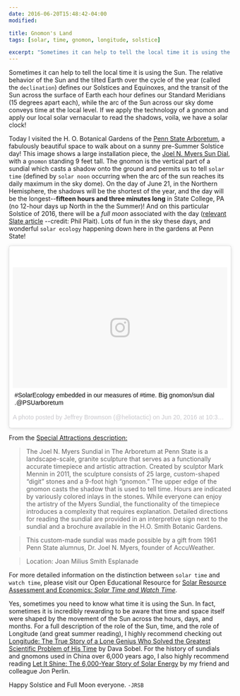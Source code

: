 ```yaml
---
date: 2016-06-20T15:48:42-04:00
modified:

title: Gnomon's Land
tags: [solar, time, gnomon, longitude, solstice]

excerpt: "Sometimes it can help to tell the local time it is using the Sun. The relative behavior of the Sun and the tilted Earth over the cycle of the year defines our Solstices and Equinoxes, and the transit of the Sun across the surface of Earth each hour defines our Standard Meridians, while the arc of the Sun across our sky dome conveys time at the local level. If we apply the technology of a gnomon and apply our local solar vernacular to read the shadows, voila, we have a solar clock!"
---
```


Sometimes it can help to tell the local time it is using the Sun. The relative behavior of the Sun and the tilted Earth over the cycle of the year (called the `declination`) defines our Solstices and Equinoxes, and the transit of the Sun across the surface of Earth each hour defines our Standard Meridians (15 degrees apart each), while the arc of the Sun across our sky dome conveys time at the local level. If we apply the technology of a gnomon and apply our local solar vernacular to read the shadows, voila, we have a solar clock!

Today I visited the H. O. Botanical Gardens of the [Penn State Arboretum](https://arboretum.psu.edu/), a fabulously beautiful space to walk about on a sunny pre-Summer Solstice day! This image shows a large installation piece, the [Joel N. Myers Sun Dial](https://arboretum.psu.edu/visit/special-attractions/), with a `gnomon` standing 9 feet tall. The gnomon is the vertical part of a sundial which casts a shadow onto the ground and permits us to tell `solar time` (defined by `solar noon` occurring when the arc of the sun reaches its daily maximum in the sky dome). On the day of June 21, in the Northern Hemisphere, the shadows will be the shortest of the year, and the day will be the longest--**fifteen hours and three minutes long** in State College, PA (no 12-hour days up North in the the Summer)! And on this particular Solstice of 2016, there will be a *full moon* associated with the day ([relevant Slate article](http://www.slate.com/blogs/bad_astronomy/2016/06/20/full_moon_solstice_june_20_2016_has_both.html) --credit: Phil Plait). Lots of fun in the sky these days, and wonderful `solar ecology` happening down here in the gardens at Penn State! 

<blockquote class="instagram-media" data-instgrm-captioned data-instgrm-version="7" style=" background:#FFF; border:0; border-radius:3px; box-shadow:0 0 1px 0 rgba(0,0,0,0.5),0 1px 10px 0 rgba(0,0,0,0.15); margin: 1px; max-width:658px; padding:0; width:99.375%; width:-webkit-calc(100% - 2px); width:calc(100% - 2px);"><div style="padding:8px;"> <div style=" background:#F8F8F8; line-height:0; margin-top:40px; padding:28.1481481481% 0; text-align:center; width:100%;"> <div style=" background:url(data:image/png;base64,iVBORw0KGgoAAAANSUhEUgAAACwAAAAsCAMAAAApWqozAAAABGdBTUEAALGPC/xhBQAAAAFzUkdCAK7OHOkAAAAMUExURczMzPf399fX1+bm5mzY9AMAAADiSURBVDjLvZXbEsMgCES5/P8/t9FuRVCRmU73JWlzosgSIIZURCjo/ad+EQJJB4Hv8BFt+IDpQoCx1wjOSBFhh2XssxEIYn3ulI/6MNReE07UIWJEv8UEOWDS88LY97kqyTliJKKtuYBbruAyVh5wOHiXmpi5we58Ek028czwyuQdLKPG1Bkb4NnM+VeAnfHqn1k4+GPT6uGQcvu2h2OVuIf/gWUFyy8OWEpdyZSa3aVCqpVoVvzZZ2VTnn2wU8qzVjDDetO90GSy9mVLqtgYSy231MxrY6I2gGqjrTY0L8fxCxfCBbhWrsYYAAAAAElFTkSuQmCC); display:block; height:44px; margin:0 auto -44px; position:relative; top:-22px; width:44px;"></div></div> <p style=" margin:8px 0 0 0; padding:0 4px;"> <a href="https://www.instagram.com/p/BG4ojI5Bw-2/" style=" color:#000; font-family:Arial,sans-serif; font-size:14px; font-style:normal; font-weight:normal; line-height:17px; text-decoration:none; word-wrap:break-word;" target="_blank">#SolarEcology embedded in our measures of #time. Big gnomon/sun dial .@PSUarboretum</a></p> <p style=" color:#c9c8cd; font-family:Arial,sans-serif; font-size:14px; line-height:17px; margin-bottom:0; margin-top:8px; overflow:hidden; padding:8px 0 7px; text-align:center; text-overflow:ellipsis; white-space:nowrap;">A photo posted by Jeffrey Brownson (@heliotactic) on <time style=" font-family:Arial,sans-serif; font-size:14px; line-height:17px;" datetime="2016-06-20T17:36:24+00:00">Jun 20, 2016 at 10:36am PDT</time></p></div></blockquote>
<script async defer src="//platform.instagram.com/en_US/embeds.js"></script>

From the [Special Attractions description:](https://arboretum.psu.edu/visit/special-attractions/)

> The Joel N. Myers Sundial in The Arboretum at Penn State is a landscape-scale, granite sculpture that serves as a functionally accurate timepiece and artistic attraction. Created by sculptor Mark Mennin in 2011, the sculpture consists of 25 large, custom-shaped “digit” stones and a 9-foot high “gnomon.” The upper edge of the gnomon casts the shadow that is used to tell time. Hours are indicated by variously colored inlays in the stones. While everyone can enjoy the artistry of the Myers Sundial, the functionality of the timepiece introduces a complexity that requires explanation. Detailed directions for reading the sundial are provided in an interpretive sign next to the sundial and a brochure available in the H.O. Smith Botanic Gardens.

> This custom-made sundial was made possible by a gift from 1961 Penn State alumnus, Dr. Joel N. Myers, founder of AccuWeather.

> Location: Joan Milius Smith Esplanade

For more detailed information on the distinction between `solar time` and `watch time`, please visit our Open Educational Resource for [Solar Resource Assessment and Economics: *Solar Time and Watch Time*](https://www.e-education.psu.edu/eme810/node/530).

Yes, sometimes you need to know what time it is using the Sun. In fact, sometimes it is incredibly rewarding to be aware that time and space itself were shaped by the movement of the Sun across the hours, days, and months. For a full description of the role of the Sun, time, and the role of Longitude (and great summer reading), I highly recommend checking out [Longitude: The True Story of a Lone Genius Who Solved the Greatest Scientific Problem of His Time](https://www.goodreads.com/book/show/4806.Longitude) by Dava Sobel. For the history of sundials and gnomons used in China over 6,000 years ago, I also highly recommend reading 
[Let It Shine: The 6,000-Year Story of Solar Energy](https://www.goodreads.com/book/show/16129220-let-it-shine) by my friend and colleague Jon Perlin.

Happy Solstice and Full Moon everyone.
`-JRSB`